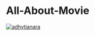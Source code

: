 # All-About-Movie
[![adhytianara](https://circleci.com/gh/adhytianara/All-About-Movie/tree/Submission_1.svg?style=svg)](https://circleci.com/gh/adhytianara/All-About-Movie/?branch=Submission_1)
